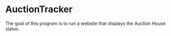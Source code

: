# AuctionTracker
The goal of this program is to run a website that displays the Auction House status.